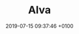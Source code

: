 ---
title: Alva
description: Create living prototypes with code components.
link: http://www.meetalva.io
tags:
- React
image: "/assets/images/alva.svg"
category: 
- Design-to-code
date: 2019-07-15 09:37:46 +0100

---
